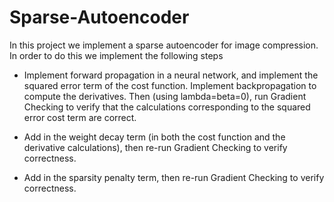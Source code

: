 # Sparse-Autoencoder
In this project we implement a sparse autoencoder for image compression. In order to do this we implement the following steps


*   Implement forward propagation in a neural network, and implement the squared error term of the cost function.  Implement backpropagation to compute the derivatives.   Then (using lambda=beta=0), run Gradient Checking to verify that the calculations corresponding to the squared error cost term are correct.

*   Add in the weight decay term (in both the cost function and the derivative calculations), then re-run Gradient Checking to verify correctness.

*   Add in the sparsity penalty term, then re-run Gradient Checking to verify correctness.
